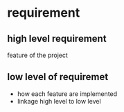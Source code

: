 # requirement 

## high level requirement
 feature of the project

 ## low level of requiremet
 * how each feature are implemented 
 * linkage high level to low level
 
